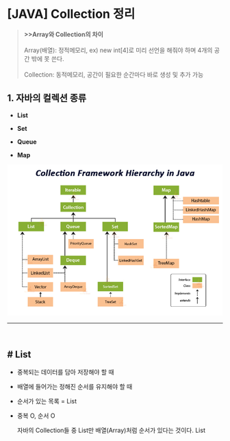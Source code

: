 # **[JAVA] Collection 정리**

> **>>Array와 Collection의 차이**
> <br><br>
> Array(배열): 정적메모리, ex) new int[4]로 미리 선언을 해줘야 하며 4개의 공간 밖에 못 쓴다.<br><br>
> Collection: 동적메모리, 공간이 필요한 순간마다 바로 생성 및 추가 가능 
## **1. 자바의 컬렉션 종류**
- **List**

- **Set**
- **Queue**
- **Map**
<p>

![](images/image.png.png)
</p>

--- 
<br>

## **# List**
- 중복되는 데이터를 담아 저장해야 할 때

- 배열에 들어가는 정해진 순서를 유지해야 할 때

- 순서가 있는 목록 = List

- 중복 O, 순서 O

    자바의 Collection들 중 List만 배열(Array)처럼 순서가 있다는 것이다.
    List